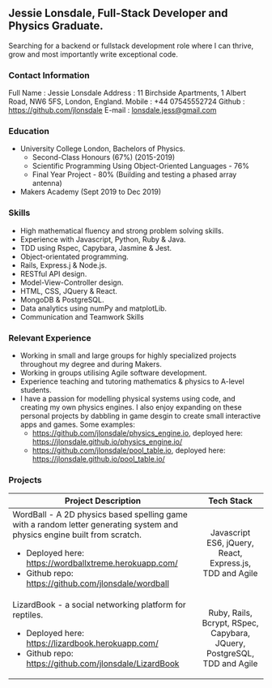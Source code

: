 ## Jessie Lonsdale, Full-Stack Developer and Physics Graduate.

Searching for a backend or fullstack development role where I can thrive, grow and most importantly write exceptional code.

### Contact Information

Full Name : Jessie Lonsdale
Address   : 11 Birchside Apartments, 1 Albert Road, NW6 5FS, London, England.
Mobile    : +44 07545552724
Github    : https://github.com/jlonsdale
E-mail    : lonsdale.jess@gmail.com

### Education

* University College London, Bachelors of Physics.
  * Second-Class Honours (67%) (2015-2019)
  * Scientific Programming Using Object-Oriented Languages - 76%
  * Final Year Project - 80% (Building and testing a phased array antenna)
* Makers Academy (Sept 2019 to Dec 2019)

### Skills

* High mathematical fluency and strong problem solving skills.
* Experience with Javascript, Python, Ruby & Java.
* TDD using Rspec, Capybara, Jasmine & Jest.
* Object-orientated programming.
* Rails, Express.j & Node.js.
* RESTful API design.
* Model-View-Controller design.
* HTML, CSS, JQuery & React.
* MongoDB & PostgreSQL.
* Data analytics using numPy and matplotLib.
* Communication and Teamwork Skills

### Relevant Experience 

* Working in small and large groups for highly specialized projects throughout my degree and during Makers.
* Working in groups utilising Agile software development.
* Experience teaching and tutoring mathematics & physics to A-level students.
* I have a passion for modelling physical systems using code, and creating my own physics engines. I also enjoy expanding on these personal projects by dabbling in game desgin to create small interactive apps and games. Some examples: 
  * https://github.com/jlonsdale/physics_engine.io, deployed here: https://jlonsdale.github.io/physics_engine.io/
  * https://github.com/jlonsdale/pool_table.io, deployed here: https://jlonsdale.github.io/pool_table.io/
  
### Projects

| Project Description | Tech Stack |
| --------------------|:-------------:|
| WordBall - A 2D physics based spelling game with a random letter generating system and physics engine built from scratch. <ul><li>Deployed here: https://wordballxtreme.herokuapp.com/ </li><li>Github repo: https://github.com/jlonsdale/wordball </li></ul>|Javascript ES6, jQuery, React, Express.js, TDD and Agile|
| LizardBook - a social networking platform for reptiles.  <ul><li>Deployed here: https://lizardbook.herokuapp.com/ </li><li>Github repo: https://github.com/jlonsdale/LizardBook </li></ul>|Ruby, Rails, Bcrypt, RSpec, Capybara, JQuery, PostgreSQL, TDD and Agile |

